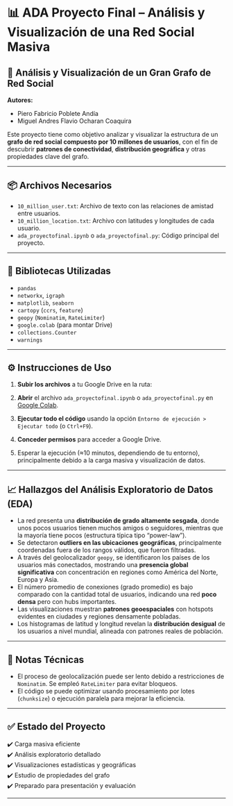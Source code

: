# 📊 ADA Proyecto Final – Análisis y Visualización de una Red Social Masiva

## 👥 Análisis y Visualización de un Gran Grafo de Red Social

**Autores:**
- Piero Fabricio Poblete Andía  
- Miguel Andres Flavio Ocharan Coaquira

Este proyecto tiene como objetivo analizar y visualizar la estructura de un **grafo de red social compuesto por 10 millones de usuarios**, con el fin de descubrir **patrones de conectividad**, **distribución geográfica** y otras propiedades clave del grafo.

---

## 📦 Archivos Necesarios

- `10_million_user.txt`: Archivo de texto con las relaciones de amistad entre usuarios.
- `10_million_location.txt`: Archivo con latitudes y longitudes de cada usuario.
- `ada_proyectofinal.ipynb` o `ada_proyectofinal.py`: Código principal del proyecto.

---

## 🧰 Bibliotecas Utilizadas

- `pandas`  
- `networkx`, `igraph`  
- `matplotlib`, `seaborn`  
- `cartopy` (`ccrs`, `feature`)  
- `geopy` (`Nominatim`, `RateLimiter`)  
- `google.colab` (para montar Drive)  
- `collections.Counter`  
- `warnings`

---

## ⚙️ Instrucciones de Uso

1. **Subir los archivos** a tu Google Drive en la ruta:

2. **Abrir** el archivo `ada_proyectofinal.ipynb` o `ada_proyectofinal.py` en [Google Colab](https://colab.research.google.com/).

3. **Ejecutar todo el código** usando la opción `Entorno de ejecución > Ejecutar todo` (o `Ctrl+F9`).

4. **Conceder permisos** para acceder a Google Drive.

5. Esperar la ejecución (≈10 minutos, dependiendo de tu entorno), principalmente debido a la carga masiva y visualización de datos.

---

## 📈 Hallazgos del Análisis Exploratorio de Datos (EDA)

- La red presenta una **distribución de grado altamente sesgada**, donde unos pocos usuarios tienen muchos amigos o seguidores, mientras que la mayoría tiene pocos (estructura típica tipo “power-law”).
- Se detectaron **outliers en las ubicaciones geográficas**, principalmente coordenadas fuera de los rangos válidos, que fueron filtradas.
- A través del geolocalizador `geopy`, se identificaron los países de los usuarios más conectados, mostrando una **presencia global significativa** con concentración en regiones como América del Norte, Europa y Asia.
- El número promedio de conexiones (grado promedio) es bajo comparado con la cantidad total de usuarios, indicando una red **poco densa** pero con hubs importantes.
- Las visualizaciones muestran **patrones geoespaciales** con hotspots evidentes en ciudades y regiones densamente pobladas.
- Los histogramas de latitud y longitud revelan la **distribución desigual** de los usuarios a nivel mundial, alineada con patrones reales de población.

---

## 📌 Notas Técnicas

- El proceso de geolocalización puede ser lento debido a restricciones de `Nominatim`. Se empleó `RateLimiter` para evitar bloqueos.
- El código se puede optimizar usando procesamiento por lotes (`chunksize`) o ejecución paralela para mejorar la eficiencia.

---

## ✅ Estado del Proyecto

✔️ Carga masiva eficiente  
✔️ Análisis exploratorio detallado  
✔️ Visualizaciones estadísticas y geográficas  
✔️ Estudio de propiedades del grafo  
✔️ Preparado para presentación y evaluación

---
